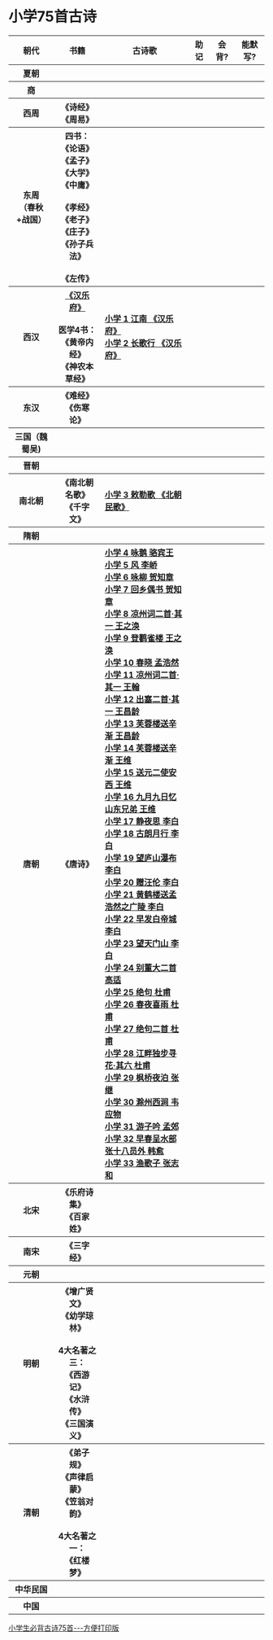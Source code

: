 
# 小学75首古诗

<table>
    <tr>
        <th>朝代</th>
        <th>书籍</th>
        <th>古诗歌</th>
        <th>助记</th>
        <th>会背?</th>
        <th>能默写?</th>
    </tr>
    <tr>
        <th>夏朝</th> <!朝代>
        <th></th> <!书籍>
        <th></th> <!古诗歌>
        <th></th> <!助记视频、图片>
        <th></th> <!会背了?>
        <th></th>  <!能默写了?>      
    </tr>
    <tr>
        <th>商</th> <!朝代>
        <th></th> <!书籍>
        <th></th> <!古诗歌>
        <th></th> <!助记视频、图片>
        <th></th> <!会背了?>
        <th></th>  <!能默写了?>            
    </tr> 
    <tr>
        <th>西周</th> <!朝代>
        <th>《诗经》<br>《周易》</th> <!书籍>
        <th align="left">
        </th> <!古诗歌>
        <th></th> <!助记视频、图片>
        <th></th> <!会背了?>
        <th></th>  <!能默写了?>            
    </tr>   
    <tr>
        <th>东周<br>（春秋+战国）</th> <!朝代>
        <th >
            四书：<br>
            《论语》<br>《孟子》<br>
            《大学》<br>《中庸》<br><br>
            《孝经》<br>《老子》<br>
            《庄子》<br>《孙子兵法》<br><br>  
            《左传》<br>
        </th> <!书籍>
        <th  align="left">
        </th> <!古诗歌>
        <th></th> <!助记视频、图片>
        <th></th> <!会背了?>
        <th></th>  <!能默写了?>            
    </tr>  
    <tr>
        <th>西汉</th> <!朝代>
        <th>
            <a href = "https://baike.baidu.com/item/%E6%B1%89%E4%B9%90%E5%BA%9C/291597">《汉乐府》</a><br><br>
            医学4书：<br>
            《黄帝内经》<br>《神农本草经》<br>
        </th> <!书籍>
        <th align="left">
            <a href = "https://baike.baidu.com/item/%E6%B1%9F%E5%8D%97/10633535">小学 1 江南 《汉乐府》 </a> <br>
            <a href = "https://www.gushiwen.org/GuShiWen_ab18ab0a9c.aspx">小学 2 长歌行 《汉乐府》 </a> <br>
        </th> <!古诗歌>
        <th></th> <!助记视频、图片>
        <th></th> <!会背了?>
        <th></th>  <!能默写了?>            
    </tr>   
    <tr>
        <th>东汉</th> <!朝代>
        <th>
            《难经》<br>《伤寒论》<br>
        </th> <!书籍>
        <th></th> <!古诗歌>
        <th></th> <!助记视频、图片>
        <th></th> <!会背了?>
        <th></th>  <!能默写了?>            
    </tr>  
    <tr>
        <th>三国（魏蜀吴)</th> <!朝代>
        <th></th> <!书籍>
        <th align="left">
        </th> <!古诗歌>
        <th></th> <!助记视频、图片>
        <th></th> <!会背了?>
        <th></th>  <!能默写了?>            
    </tr>   
    <tr>
        <th>晋朝</th> <!朝代>
        <th></th> <!书籍>
        <th align="left">
        </th> <!古诗歌>
        <th></th> <!助记视频、图片>
        <th></th> <!会背了?>
        <th></th>  <!能默写了?>            
    </tr>  
    <tr>
        <th>南北朝</th> <!朝代>
        <th>
            《南北朝名歌》<br>
            《千字文》<br>
        </th> <!书籍>
        <th align="left">
            <a href = "https://so.gushiwen.org/shiwenv_f996111bff75.aspx">小学 3 敕勒歌 《北朝民歌》</a> <br>
        </th> <!古诗歌>
        <th></th> <!助记视频、图片>
        <th></th> <!会背了?>
        <th></th>  <!能默写了?>            
    </tr>   
    <tr>
        <th>隋朝</th> <!朝代>
        <th></th> <!书籍>
        <th></th> <!古诗歌>
        <th></th> <!助记视频、图片>
        <th></th> <!会背了?>
        <th></th>  <!能默写了?>            
    </tr>   
    <tr>
        <th>唐朝</th> <!朝代>
        <th>
            《唐诗》<br>
        </th> <!书籍>
        <th align="left">
            <a href = "https://so.gushiwen.org/shiwenv_eeb3869b6242.aspx">小学 4 咏鹅 骆宾王</a> <br>
            <a href = "https://so.gushiwen.org/shiwenv_8bc9e1cc2b8f.aspx">小学 5 风 李峤</a> <br>
            <a href = "https://so.gushiwen.org/shiwenv_9936770100ef.aspx">小学 6 咏柳 贺知章</a> <br>
            <a href = "https://so.gushiwen.org/shiwenv_b132fee5c4d1.aspx">小学 7 回乡偶书 贺知章</a> <br>
            <a href = "https://so.gushiwen.org/shiwenv_3963afd966bc.aspx">小学 8 凉州词二首·其一 王之涣</a> <br>
            <a href = "https://so.gushiwen.org/shiwenv_c90ff9ea5a71.aspx">小学 9 登鹳雀楼 王之涣</a> <br>
            <a href = "https://so.gushiwen.org/shiwenv_ccee5691ba93.aspx">小学 10 春晓 孟浩然</a> <br>
            <a href = "https://so.gushiwen.org/shiwenv_9312f5349cd7.aspx">小学 11 凉州词二首·其一 王翰</a> <br>
            <a href = "https://so.gushiwen.org/shiwenv_b9e14c6e09aa.aspx">小学 12 出塞二首·其一 王昌龄</a> <br>
            <a href = "https://so.gushiwen.org/shiwenv_f433a64dd504.aspx">小学 13 芙蓉楼送辛渐 王昌龄</a> <br>
            <a href = "https://so.gushiwen.org/shiwenv_e9b1a8b4def0.aspx">小学 14 芙蓉楼送辛渐 王维</a> <br>
            <a href = "https://www.gushiwen.org/GuShiWen_aff9d6f4ad.aspx">小学 15 送元二使安西 王维</a> <br>
            <a href = "https://so.gushiwen.org/shiwenv_d75a706935de.aspx">小学 16 九月九日忆山东兄弟 王维</a> <br>
            <a href = "https://so.gushiwen.org/shiwenv_c35a60c1a8e2.aspx">小学 17 静夜思 李白</a> <br>
            <a href = "https://so.gushiwen.org/shiwenv_04c68a9b161e.aspx">小学 18 古朗月行 李白</a> <br>
            <a href = "https://so.gushiwen.org/shiwenv_62802abab937.aspx">小学 19 望庐山瀑布 李白</a> <br>
            <a href = "https://so.gushiwen.org/shiwenv_ca9eaf40a6ce.aspx">小学 20 赠汪伦 李白</a> <br>
            <a href = "https://so.gushiwen.org/shiwenv_d3f231047aef.aspx">小学 21 黄鹤楼送孟浩然之广陵 李白</a> <br>
            <a href = "https://so.gushiwen.org/shiwenv_0f81015a040c.aspx">小学 22 早发白帝城 李白</a> <br>
            <a href = "https://so.gushiwen.org/shiwenv_97e6296bfb8d.aspx">小学 23 望天门山 李白</a> <br>
            <a href = "https://so.gushiwen.org/shiwenv_4b3ccba01be6.aspx">小学 24 别董大二首 高适</a> <br>
            <a href = "https://so.gushiwen.org/shiwenv_549473b5211c.aspx">小学 25 绝句 杜甫</a> <br>
            <a href = "https://so.gushiwen.org/shiwenv_d48451f00541.aspx">小学 26 春夜喜雨 杜甫</a> <br>
            <a href = "https://so.gushiwen.org/shiwenv_03b34d6fdc1b.aspx">小学 27 绝句二首 杜甫</a> <br>            
            <a href = "https://so.gushiwen.org/shiwenv_7ef63cf7f13c.aspx">小学 28 江畔独步寻花·其六 杜甫</a> <br>
            <a href = "https://so.gushiwen.org/shiwenv_6fb73f607ad3.aspx">小学 29 枫桥夜泊 张继</a> <br>
            <a href = "https://so.gushiwen.org/shiwenv_f6bd6356c843.aspx">小学 30 滁州西涧 韦应物</a> <br>
            <a href = "https://so.gushiwen.org/shiwenv_161d06b0b556.aspx">小学 31 游子吟 孟郊</a> <br>
            <a href = "https://so.gushiwen.org/shiwenv_7e09f12b287c.aspx">小学 32 早春呈水部张十八员外 韩愈</a> <br>
            <a href = "https://so.gushiwen.org/shiwenv_ee72baa043c8.aspx">小学 33 渔歌子 张志和</a> <br>
        </th> <!古诗歌>
        <th></th> <!助记视频、图片>
        <th></th> <!会背了?>
        <th></th>  <!能默写了?>            
    </tr>  
    <tr>
        <th>北宋</th> <!朝代>
        <th>
            《乐府诗集》<br>
            《百家姓》<br>
        </th> <!书籍>
        <th align="left">
        </th> <!古诗歌>
        <th>
        </th> <!助记视频、图片>
        <th></th> <!会背了?>
        <th></th>  <!能默写了?>            
    </tr>     
    <tr>
        <th>南宋</th> <!朝代>
        <th>
            《三字经》<br>
        </th> <!书籍>
        <th align="left">
        </th> <!古诗歌>
        <th></th> <!助记视频、图片>
        <th></th> <!会背了?>
        <th></th>  <!能默写了?>            
    </tr>  
    <tr>
        <th>元朝</th> <!朝代>
        <th></th> <!书籍>
        <th align="left">
        </th> <!古诗歌>
        <th></th> <!助记视频、图片>
        <th></th> <!会背了?>
        <th></th>  <!能默写了?>            
    </tr>    
    <tr>
        <th>明朝</th> <!朝代>
        <th>
            《增广贤文》<br>《幼学琼林》<br> <br>   
            4大名著之三：<br>
            《西游记》<br>《水浒传》<br>
            《三国演义》<br>   
        </th> <!书籍>
        <th align="left">
        </th> <!古诗歌>
        <th></th> <!助记视频、图片>
        <th></th> <!会背了?>
        <th></th>  <!能默写了?>            
    </tr>   
    <tr>
        <th>清朝</th> <!朝代>
        <th>
            《弟子规》<br>《声律启蒙》<br> 《笠翁对韵》<br><br>
            4大名著之一：<br>
            《红楼梦》<br>
        </th> <!书籍>
        <th  align="left">
        </th> <!古诗歌>
        <th></th> <!助记视频、图片>
        <th></th> <!会背了?>
        <th></th>  <!能默写了?>            
    </tr>    
    <tr>
        <th>中华民国</th> <!朝代>
        <th></th> <!书籍>
        <th></th> <!古诗歌>
        <th></th> <!助记视频、图片>
        <th></th> <!会背了?>
        <th></th>  <!能默写了?>            
    </tr>   
    <tr>
        <th>中国</th> <!朝代>
        <th></th> <!书籍>
        <th></th> <!古诗歌>
        <th></th> <!助记视频、图片>
        <th></th> <!会背了?>
        <th></th>  <!能默写了?>            
    </tr>      
</table>

[小学生必背古诗75首---方便打印版](https://wenku.baidu.com/view/619e94f477a20029bd64783e0912a21614797f14.html)<br>
